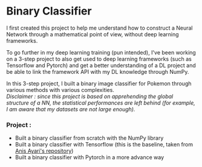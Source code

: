 # Binary Classifier

I first created this project to help me understand how to construct a Neural Network through a mathematical point of view, without deep learning frameworks.

To go further in my deep learning training (pun intended), I've been working on a 3-step project to also get used to deep learning frameworks (such as Tensorflow and Pytorch) and get a better understanding of a DL project and be able to link the framework API with my DL knowledge through NumPy.

In this 3-step project, I built a binary image classifier for Pokemon through various methods with various complexities.\
_Disclaimer : since this project is based on apprehending the global structure of a NN, the statistical performances are left behind (for example, I am aware that my datasets are not large enough)._

### Project :

- Built a binary classifier from scratch with the NumPy library
- Built a binary classifier with Tensorflow (this is the baseline, taken from [Anis Ayari's repository](https://github.com/anisayari/Youtube-apprendre-le-deeplearning-avec-tensorflow/tree/master/%234%20-%20CNN))
- Built a binary classifier with Pytorch in a more advance way
